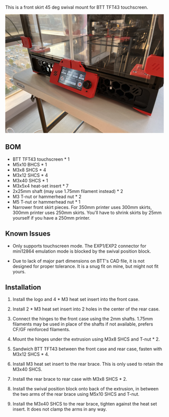 This is a front skirt 45 deg swival mount for BTT TFT43 touchscreen.

![Install Photo](btt%20tft43%20mount.jpg)

## BOM

- BTT TFT43 touchscreen * 1
- M5x10 BHCS * 1
- M3x8 SHCS * 4
- M3x12 SHCS * 4
- M3x40 SHCS * 1
- M3x5x4 heat-set insert * 7
- 2x25mm shaft (may use 1.75mm filament instead) * 2
- M3 T-nut or hammerhead nut * 2
- M5 T-nut or hammerhead nut * 1
- Narrower front skirt pieces. For 350mm printer uses 300mm skirts,
  300mm printer uses 250mm skirts. You'll have to shrink skirts
  by 25mm yourself if you have a 250mm printer.

## Known Issues

- Only supports touchscreen mode. The EXP1/EXP2 connector for
mini12864 emulation mode is blocked by the swival position block.

- Due to lack of major part dimensions on BTT's CAD file, it is
not designed for proper tolerance. It is a snug fit on mine, but
might not fit yours.

## Installation

1. Install the logo and 4 * M3 heat set insert into the front case.

2. Install 2 * M3 heat set insert into 2 holes in the center of the rear case.

3. Connect the hinges to the front case using the 2mm shafts.
   1.75mm filaments may be used in place of the shafts if not available,
   prefers CF/GF reinforced filaments.

4. Mount the hinges under the extrusion using M3x8 SHCS and T-nut * 2.

5. Sandwich BTT TFT43 between the front case and rear case,
   fasten with M3x12 SHCS * 4.

6. Install M3 heat set insert to the rear brace. This is only used to
   retain the M3x40 SHCS. 

7. Install the rear brace to rear case with M3x8 SHCS * 2.

8. Install the swival position block onto back of the extrusion,
   in between the two arms of the rear brace using M5x10 SHCS and T-nut.

9. Install the M3x40 SHCS to the rear brace, tighten against the
   heat set insert. It does not clamp the arms in any way.
